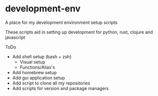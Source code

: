 # development-env
A place for my development environment setup scripts

These scripts aid in setting up development for python, rust, clojure and javascript

ToDo
- Add shell setup (bash + zsh)
  - Visual setup
  - Functions/Alias's
- Add homebrew setup
- Add gui application setup
- Add script to clone all my repositories
- Add scripts for version and package managers
